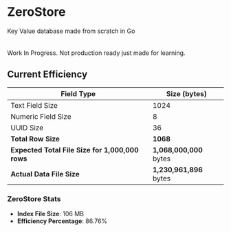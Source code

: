 # ZeroStore

Key Value database made from scratch in Go  
<br>  
Work In Progress. Not production ready just made for learning.

## Current Efficiency 


| Field Type           | Size (bytes) |
|----------------------|--------------|
| Text Field Size      | 1024         |
| Numeric Field Size   | 8            |
| UUID Size            | 36           |
| **Total Row Size**   | **1068**     |
| **Expected Total File Size for 1,000,000 rows** | **1,068,000,000** bytes |
| **Actual Data File Size** | **1,230,961,896** bytes |

### ZeroStore Stats

- **Index File Size**: 106 MB
- **Efficiency Percentage**: 86.76%
